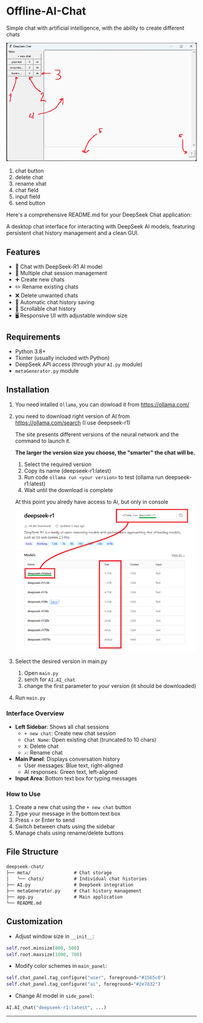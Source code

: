 # Offline-AI-Chat
Simple chat with artificial intelligence, with the ability to create different chats




![alt text](<Без имени.png>)
1. chat button
2. delete chat
3. rename xhat
4. chat field
5. input field
6. send button


Here's a comprehensive README.md for your DeepSeek Chat application:





A desktop chat interface for interacting with DeepSeek AI models, featuring persistent chat history management and a clean GUI.

## Features

- 💬 Chat with DeepSeek-R1 AI model
- 📁 Multiple chat session management
- ➕ Create new chats
- ✏️ Rename existing chats
- ❌ Delete unwanted chats
- 💾 Automatic chat history saving
- 📜 Scrollable chat history
- 🖥️ Responsive UI with adjustable window size

## Requirements

- Python 3.8+
- Tkinter (usually included with Python)
- DeepSeek API access (through your `AI.py` module)
- `metaGenerator.py` module

## Installation

1. You need intalled `Ollama`, you can dowload it from https://ollama.com/

2. you need to download right version of AI from https://ollama.com/search (I use deepseek-r1)

    The site presents different versions of the neural network and the command to launch it.

    **The larger the version size you choose, the "smarter" the chat will be.**
    1. Select the required version 
    2. Copy its name (deepseek-r1:latest)
    3. Run code `ollama run <your version>` to test (ollama run deepseek-r1:latest)
    4. Wait until the download is complete

    At this point you alredy have access to Ai, but only in console
    ![alt text](<Без имени-1.png>)

    
3. Select the desired version in main.py
    1. Open `main.py`
    2. serch for `AI.AI_chat`
    3. change the first parameter to your version (it should be downloaded)
4. Run `main.py`



### Interface Overview
- **Left Sidebar**: Shows all chat sessions
  - `+ new chat`: Create new chat session
  - `Chat Name`: Open existing chat (truncated to 10 chars)
  - `X`: Delete chat
  - `✍`: Rename chat
- **Main Panel**: Displays conversation history
  - User messages: Blue text, right-aligned
  - AI responses: Green text, left-aligned
- **Input Area**: Bottom text box for typing messages

### How to Use
1. Create a new chat using the `+ new chat` button
2. Type your message in the bottom text box
3. Press `⬆` or Enter to send
4. Switch between chats using the sidebar
5. Manage chats using rename/delete buttons

## File Structure
```
deepseek-chat/
├── meta/                # Chat storage
│   └── chats/           # Individual chat histories
├── AI.py                # DeepSeek integration
├── metaGenerator.py     # Chat history management
├── app.py               # Main application
└── README.md
```

## Customization
- Adjust window size in `__init__`:
```python
self.root.minsize(800, 500)
self.root.maxsize(1000, 700)
```
- Modify color schemes in `main_panel`:
```python
self.chat_panel.tag_configure("user", foreground="#1565c0")
self.chat_panel.tag_configure("ai", foreground="#2e7d32")
```
- Change AI model in `side_panel`:
```python
AI.AI_chat("deepseek-r1:latest", ...)
```
---